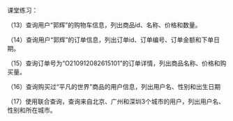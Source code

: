 课堂练习：

（13）查询用户“郭辉”的购物车信息，列出商品id、名称、价格和数量。

（14）查询用户“郭辉”的订单信息，列出订单id、订单编号、订单金额和下单日期。

（15）查询订单号为“O210912082615101”的订单详情，列出商品名称、价格和购买量。

（16）查询购买过“平凡的世界”商品的用户信息，列出用户名、性别和出生日期

（17）使用联合查询，查询来自北京、广州和深圳3个城市的用户，列出用户名、性别和所在城市。